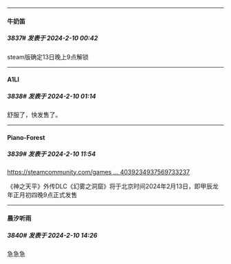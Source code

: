 
*****

####  牛奶笛  
##### 3837#       发表于 2024-2-10 00:42

steam版确定13日晚上9点解锁


*****

####  A1LI  
##### 3838#       发表于 2024-2-10 01:14

舒服了，快发售了。


*****

####  Piano-Forest  
##### 3839#       发表于 2024-2-10 11:54

[https://steamcommunity.com/games ... 4039234937569733237](https://steamcommunity.com/games/1718570/announcements/detail/4039234937569733237)

《神之天平》外传DLC《幻雾之洞窟》将于北京时间2024年2月13日，即甲辰龙年正月初四晚9点正式发售


*****

####  晨汐听雨  
##### 3840#       发表于 2024-2-10 14:26

急急急

